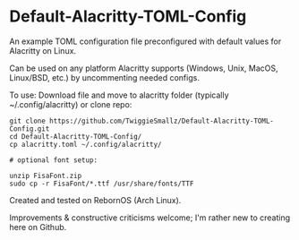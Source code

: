# Default-Alacritty-TOML-Config
An example TOML configuration file preconfigured with default values for Alacritty on Linux.

Can be used on any platform Alacritty supports (Windows, Unix, MacOS, Linux/BSD, etc.) by uncommenting needed configs.

To use: 
Download file and move to alacritty folder (typically ~/.config/alacritty) or clone repo:

```
git clone https://github.com/TwiggieSmallz/Default-Alacritty-TOML-Config.git
cd Default-Alacritty-TOML-Config/
cp alacritty.toml ~/.config/alacritty/

# optional font setup:

unzip FisaFont.zip
sudo cp -r FisaFont/*.ttf /usr/share/fonts/TTF

```

Created and tested on RebornOS (Arch Linux).

Improvements & constructive criticisms welcome; I'm rather new to creating here on Github.
